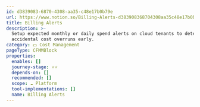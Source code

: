 ```yaml
---
id: d3839083-6870-4308-aa35-c48e17b0b79e
url: https://www.notion.so/Billing-Alerts-d383908368704308aa35c48e17b0b79e
title: Billing Alerts
description: >-
  Setup expected monthly or daily spend alerts on cloud tenants to detect
  accidental cost overruns early.
category: 💵 Cost Management
pageType: CFMMBlock
properties:
  enables: []
  journey-stage: ⭐️⭐️
  depends-on: []
  recommended: []
  scope: ☁️ Platform
  tool-implementations: []
  name: Billing Alerts
---
```


